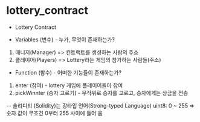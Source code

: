 # lottery_contract

- Lottery Contract

- Variables (변수) - 누가, 무엇이 존재하는가?

1. 매니저(Manager) => 컨트랙트를 생성하는 사람의 주소
2. 플레이어(Players) => Lottery라는 게임의 참가하는 사람들(주소)

- Function (함수) - 어떠한 기능들이 존재하는가?

1. enter (참여) - lottery 게임에 플레이어들이 참여
2. pickWinnter (승자 고르기) - 무작위로 승자를 고르고, 승자에게는 상금을 전송

-- 솔리디티 (Solidity)는 강타입 언어(Strong-typed Language)
uint8: 0 ~ 255 => 숫자 값이 무조건 0부터 255 사이에 들어 옴
